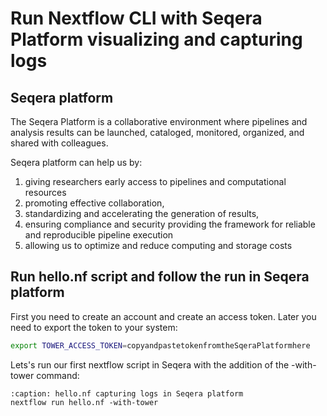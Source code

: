 # Run Nextflow CLI with Seqera Platform visualizing and capturing logs

## Seqera platform

The Seqera Platform is a collaborative environment where pipelines and analysis results can be launched, cataloged, monitored, organized, and shared with colleagues.

Seqera platform can help us by:

1. giving researchers early access to pipelines and computational resources
2. promoting effective collaboration, 
3. standardizing and accelerating the generation of results, 
4. ensuring compliance and security providing the framework for reliable and reproducible pipeline execution 
5. allowing us to optimize and reduce computing and storage costs

## Run hello.nf script and follow the run in Seqera platform

First you need to create an account and create an access token. Later you need to export the token to your system:

```bash
export TOWER_ACCESS_TOKEN=copyandpastetokenfromtheSqeraPlatformhere
```

Lets's run our first nextflow script in Seqera with the addition of the -with-tower command:

```{code-block} groovy
:caption: hello.nf capturing logs in Seqera platform
nextflow run hello.nf -with-tower
```